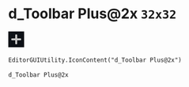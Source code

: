 # d_Toolbar Plus@2x `32x32`
<img src="/img/d_Toolbar%20Plus@2x.png" width=32 height=32>

``` CSharp
EditorGUIUtility.IconContent("d_Toolbar Plus@2x")
```
```
d_Toolbar Plus@2x
```
